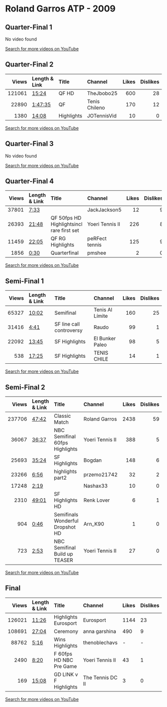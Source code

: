 
# Roland Garros ATP - 2009
    
## Quarter-Final 1
No video found

[Search for more videos on YouTube](https://www.youtube.com/results?search_query=%22roland+garros%22+%22Soderling%22+%22Davydenko%22+%222009%22+%22highlights%22)     

## Quarter-Final 2
|   Views | Length & Link                                          | Title      | Channel       |   Likes |   Dislikes |
|--------:|:-------------------------------------------------------|:-----------|:--------------|--------:|-----------:|
|  121061 | [15:24](https://www.youtube.com/watch?v=M4gDx86GO54)   | QF   HD    | TheJbobo25    |     600 |         28 |
|   22890 | [1:47:35](https://www.youtube.com/watch?v=LnGi2qHnsv4) | QF         | Tenis Chileno |     170 |         12 |
|    1380 | [14:08](https://www.youtube.com/watch?v=hWxqeIY7ckc)   | Highlights | JOTennisVid   |      10 |          0 |

[Search for more videos on YouTube](https://www.youtube.com/results?search_query=%22roland+garros%22+%22Gonzalez%22+%22Murray%22+%222009%22+%22highlights%22)     

## Quarter-Final 3
No video found

[Search for more videos on YouTube](https://www.youtube.com/results?search_query=%22roland+garros%22+%22Potro%22+%22Robredo%22+%222009%22+%22highlights%22)     

## Quarter-Final 4
|   Views | Length & Link                                        | Title                                       | Channel         |   Likes |   Dislikes |
|--------:|:-----------------------------------------------------|:--------------------------------------------|:----------------|--------:|-----------:|
|   37801 | [7:33](https://www.youtube.com/watch?v=0u7d7W7YGTI)  |                                             | JackJackson5    |      12 |          9 |
|   26393 | [21:48](https://www.youtube.com/watch?v=wNQJdN7LUzQ) | QF   50fps HD Highlightsincl rare first set | Yoeri Tennis II |     226 |          8 |
|   11459 | [22:05](https://www.youtube.com/watch?v=zjmIpiY_3eI) | QF  RG Highlights                           | peRFect tennis  |     125 |          9 |
|    1856 | [0:30](https://www.youtube.com/watch?v=t5B2tmX0Gao)  | Quarterfinal                                | pmshee          |       2 |          0 |

[Search for more videos on YouTube](https://www.youtube.com/results?search_query=%22roland+garros%22+%22Federer%22+%22Monfils%22+%222009%22+%22highlights%22)     

## Semi-Final 1
|   Views | Length & Link                                        | Title                    | Channel         |   Likes |   Dislikes |
|--------:|:-----------------------------------------------------|:-------------------------|:----------------|--------:|-----------:|
|   65327 | [10:02](https://www.youtube.com/watch?v=6Ih8b1ReEA4) | Semifinal                | Tenis Al Límite |     160 |         25 |
|   31416 | [4:41](https://www.youtube.com/watch?v=k-jThxwUnAs)  | SF line call controversy | Raudo           |      99 |          1 |
|   22092 | [13:45](https://www.youtube.com/watch?v=Abcj_nUWGz4) | SF Highlights            | El Bunker Paleo |      98 |          5 |
|     538 | [17:25](https://www.youtube.com/watch?v=ms6zDaPbsKc) | SF  Highlights           | TENIS CHILE     |      14 |          1 |

[Search for more videos on YouTube](https://www.youtube.com/results?search_query=%22roland+garros%22+%22Soderling%22+%22Gonzalez%22+%222009%22+%22highlights%22)     

## Semi-Final 2
|   Views | Length & Link                                        | Title                                | Channel         |   Likes |   Dislikes |
|--------:|:-----------------------------------------------------|:-------------------------------------|:----------------|--------:|-----------:|
|  237706 | [47:42](https://www.youtube.com/watch?v=28eBzzOnfkI) | Classic Match                        | Roland Garros   |    2438 |         59 |
|   36067 | [36:37](https://www.youtube.com/watch?v=XY_CK0p508c) | NBC    Semifinal   60fps Highlights  | Yoeri Tennis II |     388 |          5 |
|   25693 | [35:24](https://www.youtube.com/watch?v=PzoVk_ku158) | SF     Highlights                    | Bogdan          |     148 |          6 |
|   23266 | [6:56](https://www.youtube.com/watch?v=4ubAykHUNao)  | highlights part2                     | przemo21742     |      32 |          2 |
|   17248 | [2:19](https://www.youtube.com/watch?v=9qedVBMkNXY)  |                                      | Nashax33        |      10 |          0 |
|    2310 | [49:01](https://www.youtube.com/watch?v=wAp9OsIwm3k) | SF Highlights HD                     | Renk Lover      |       6 |          1 |
|     904 | [0:46](https://www.youtube.com/watch?v=xgZ_QWgdioo)  | Semifinals     Wonderful Dropshot HD | Arn_K90         |       1 |          0 |
|     723 | [2:53](https://www.youtube.com/watch?v=8KlLEQPdJvM)  | NBC    Semifinal   Build up TEASER   | Yoeri Tennis II |      27 |          0 |

[Search for more videos on YouTube](https://www.youtube.com/results?search_query=%22roland+garros%22+%22Federer%22+%22Potro%22+%222009%22+%22highlights%22)     

## Final
|   Views | Length & Link                                        | Title                         | Channel          | Likes   | Dislikes   |
|--------:|:-----------------------------------------------------|:------------------------------|:-----------------|:--------|:-----------|
|  126021 | [11:26](https://www.youtube.com/watch?v=8juXDkbi0Lw) | Highlights       Eurosport    | Eurosport        | 1144    | 23         |
|  108691 | [27:04](https://www.youtube.com/watch?v=sIVYYFg7oiU) | Ceremony                      | anna garshina    | 490     | 9          |
|   88762 | [5:16](https://www.youtube.com/watch?v=RNDPV85wk_g)  | Wins    Highlights            | thenoblechavs    | -       | -          |
|    2490 | [8:20](https://www.youtube.com/watch?v=Vy-3bcoqgDE)  | F   60fps HD NBC Pre Game     | Yoeri Tennis II  | 43      | 1          |
|     169 | [15:08](https://www.youtube.com/watch?v=6dA3p7_sRn8) | GD LINK   v      F Highlights | The Tennis DC II | 3       | 0          |

[Search for more videos on YouTube](https://www.youtube.com/results?search_query=%22roland+garros%22+%22Federer%22+%22Soderling%22+%222009%22+%22highlights%22)     
